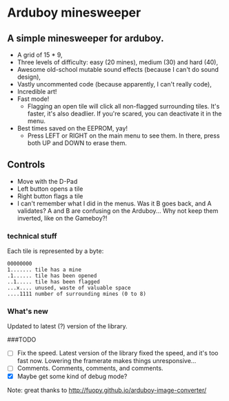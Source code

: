 # Arduboy minesweeper

## A simple minesweeper for arduboy.
- A grid of 15 * 9,
- Three levels of difficulty: easy (20 mines), medium (30) and hard (40),
- Awesome old-school mutable sound effects (because I can't do sound design),
- Vastly uncommented code (because apparently, I can't really code),
- Incredible art!
- Fast mode!
  - Flagging an open tile will click all non-flagged surrounding tiles. It's faster, it's also deadlier. If you're scared, you can deactivate it in the menu.
- Best times saved on the EEPROM, yay!
  - Press LEFT or RIGHT on the main menu to see them. In there, press both UP and DOWN to erase them.
  
## Controls
- Move with the D-Pad
- Left button opens a tile
- Right button flags a tile
- I can't remember what I did in the menus. Was it B goes back, and A validates? A and B are confusing on the Arduboy... Why not keep them inverted, like on the Gameboy?!


### technical stuff
Each tile is represented by a byte:
```
00000000
1....... tile has a mine
.1...... tile has been opened
..1..... tile has been flagged
...x.... unused, waste of valuable space
....1111 number of surrounding mines (0 to 8)
```

### What's new
Updated to latest (?) version of the library.

###TODO
- [ ] Fix the speed. Latest version of the library fixed the speed, and it's too fast now. Lowering the framerate makes things unresponsive...
- [ ] Comments. Comments, comments, and comments.
- [X] Maybe get some kind of debug mode?

Note: great thanks to http://fuopy.github.io/arduboy-image-converter/